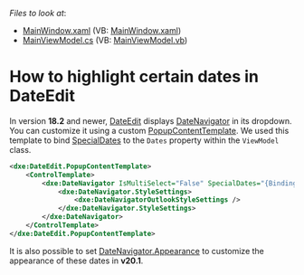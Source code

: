 <!-- default file list -->
*Files to look at*:

* [MainWindow.xaml](./CS/CustomDateEditTest/MainWindow.xaml) (VB: [MainWindow.xaml](./VB/CustomDateEditTest/MainWindow.xaml))
* [MainViewModel.cs](./CS/CustomDateEditTest/MainViewModel.cs) (VB: [MainViewModel.vb](./VB/CustomDateEditTest/MainViewModel.vb))
<!-- default file list end -->
# How to highlight certain dates in DateEdit

In version **18.2** and newer, [DateEdit](https://docs.devexpress.com/WPF/DevExpress.Xpf.Editors.DateEdit) displays [DateNavigator](https://docs.devexpress.com/WPF/DevExpress.Xpf.Editors.DateNavigator.DateNavigator) in its dropdown. You can customize it using a custom [PopupContentTemplate](https://docs.devexpress.com/WPF/DevExpress.Xpf.Editors.PopupBaseEdit.PopupContentTemplate). We used this template to bind [SpecialDates](https://docs.devexpress.com/WPF/DevExpress.Xpf.Editors.DateNavigator.DateNavigator.SpecialDates) to the `Dates` property within the `ViewModel` class.

```xml
<dxe:DateEdit.PopupContentTemplate>
    <ControlTemplate>
        <dxe:DateNavigator IsMultiSelect="False" SpecialDates="{Binding RelativeSource={RelativeSource Self}, Path=(dxe:BaseEdit.OwnerEdit).DataContext.Dates}">
            <dxe:DateNavigator.StyleSettings>
                <dxe:DateNavigatorOutlookStyleSettings />
            </dxe:DateNavigator.StyleSettings>
        </dxe:DateNavigator>
    </ControlTemplate>
</dxe:DateEdit.PopupContentTemplate>
```

It is also possible to set [DateNavigator.Appearance](https://docs.devexpress.com/WPF/DevExpress.Xpf.Editors.DateNavigator.DateNavigator.Appearance?v=20.1) to customize the appearance of these dates in **v20.1**.
